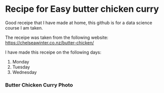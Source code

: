 # Recipe for Easy butter chicken curry

Good receipe that I have made at home, this github is for a data science course I am taken.

The receipe was taken from the following website: https://chelseawinter.co.nz/butter-chicken/

I have made this receipe on the following days:
1. Monday
2. Tuesday
3. Wednesday

### Butter Chicken Curry Photo

